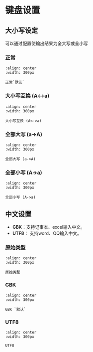 # 键盘设置

## 大小写设定
可以通过配置使输出结果为全大写或全小写

### 正常
```{figure} ../../media/3E2100100D0..png
:align: center
:width: 300px

正常`默认`
```

### 大小写互换 (A<->a)

```{figure} ../../media/3E2100100D3..png
:align: center
:width: 300px

大小写互换 (A<->a)
```
  
### 全部大写 (a->A)
```{figure} ../../media/3E2100100D1..png
:align: center
:width: 300px

全部大写 (a->A)
```
  
### 全部小写 (A->a)
```{figure} ../../media/3E2100100D2..png
:align: center
:width: 300px

全部小写 (A->a)
```

## 中文设置

- **GBK**：支持记事本、excel输入中文。
- **UTF8**： 支持word、QQ输入中文。

### 原始类型

```{figure} ../../media/3E2100101D0..png
:align: center
:width: 300px

原始类型
```

### GBK


```{figure} ../../media/3E2100101D1..png
:align: center
:width: 300px

GBK `默认`
```

### UTF8

```{figure} ../../media/3E2100101D2..png
:align: center
:width: 300px

UTF8
```
